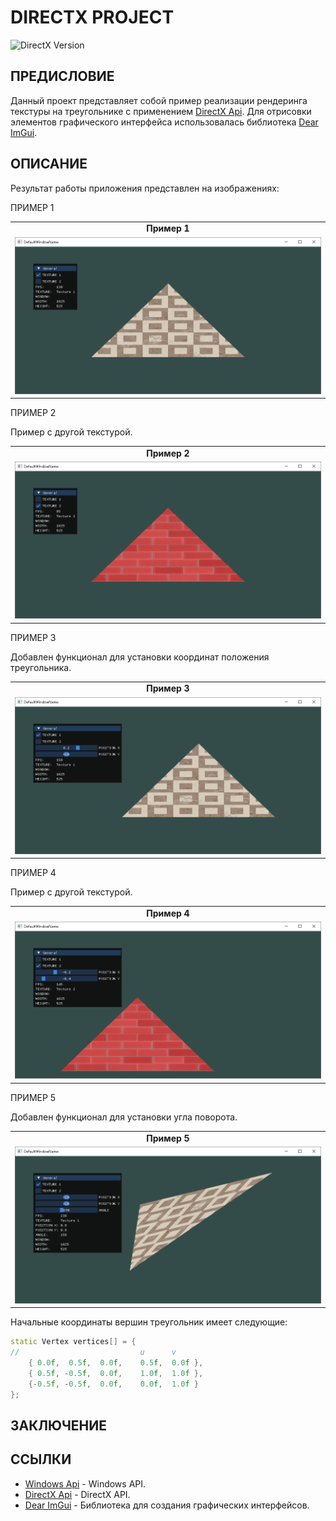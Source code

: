 # **DIRECTX PROJECT**

![DirectX Version](https://img.shields.io/badge/DirectX-11-blue)

## ПРЕДИСЛОВИЕ

Данный проект представляет собой пример реализации рендеринга текстуры на треугольнике с применением [DirectX Api](https://www.microsoft.com/en-us/download/details.aspx?id=17431). Для отрисовки элементов графического интерфейса использовалась библиотека [Dear ImGui](https://github.com/ocornut/imgui).

## ОПИСАНИЕ

Результат работы приложения представлен на изображениях:

ПРИМЕР 1

|  |
| :--: |
| **Пример 1** |
| ![1](/doc/images/1.PNG) |

ПРИМЕР 2

Пример с другой текстурой.

|  |
| :--: |
| **Пример 2** |
| ![2](/doc/images/2.PNG) |

ПРИМЕР 3

Добавлен функционал для установки координат положения треугольника.

|  |
| :--: |
| **Пример 3** |
| ![3](/doc/images/3.PNG) |

ПРИМЕР 4

Пример с другой текстурой.

|  |
| :--: |
| **Пример 4** |
| ![4](/doc/images/4.PNG) |

ПРИМЕР 5

Добавлен функционал для установки угла поворота.

|  |
| :--: |
| **Пример 5** |
| ![5](/doc/images/5.PNG) |

Начальные координаты вершин треугольник имеет следующие:

```cpp
static Vertex vertices[] = {
//                           u      v
    { 0.0f,  0.5f,  0.0f,    0.5f,  0.0f },
    { 0.5f, -0.5f,  0.0f,    1.0f,  1.0f },
    {-0.5f, -0.5f,  0.0f,    0.0f,  1.0f }
};
```

## ЗАКЛЮЧЕНИЕ

## ССЫЛКИ

* [Windows Api](https://learn.microsoft.com/en-us/windows/win32/api) - Windows API.
* [DirectX Api](https://www.microsoft.com/en-us/download/details.aspx?id=17431) - DirectX API.
* [Dear ImGui](https://github.com/ocornut/imgui) - Библиотека для создания графических интерфейсов.
